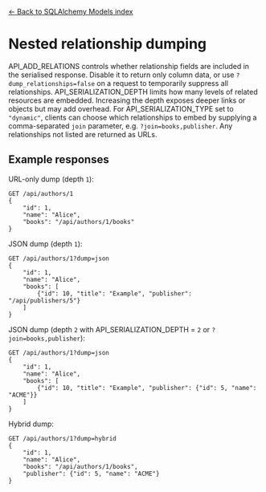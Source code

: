 [← Back to SQLAlchemy Models index](index.md)

# Nested relationship dumping
API_ADD_RELATIONS controls whether relationship fields are included in the
serialised response. Disable it to return only column data, or use
`?dump_relationships=false` on a request to temporarily suppress all
relationships.
API_SERIALIZATION_DEPTH limits how many levels of related resources are
embedded. Increasing the depth exposes deeper links or objects but may add
overhead.
For API_SERIALIZATION_TYPE set to `"dynamic"`, clients can choose which
relationships to embed by supplying a comma-separated `join` parameter, e.g.
`?join=books,publisher`. Any relationships not listed are returned as URLs.

## Example responses
URL-only dump (depth `1`):
```
GET /api/authors/1
{
    "id": 1,
    "name": "Alice",
    "books": "/api/authors/1/books"
}
```
JSON dump (depth `1`):
```
GET /api/authors/1?dump=json
{
    "id": 1,
    "name": "Alice",
    "books": [
        {"id": 10, "title": "Example", "publisher": "/api/publishers/5"}
    ]
}
```
JSON dump (depth `2` with API_SERIALIZATION_DEPTH = `2` or `?join=books,publisher`):
```
GET /api/authors/1?dump=json
{
    "id": 1,
    "name": "Alice",
    "books": [
        {"id": 10, "title": "Example", "publisher": {"id": 5, "name": "ACME"}}
    ]
}
```
Hybrid dump:
```
GET /api/authors/1?dump=hybrid
{
    "id": 1,
    "name": "Alice",
    "books": "/api/authors/1/books",
    "publisher": {"id": 5, "name": "ACME"}
}
```

